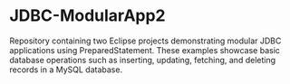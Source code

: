 # JDBC-ModularApp2
Repository containing two Eclipse projects demonstrating modular JDBC applications using  PreparedStatement. These examples showcase basic database operations such as inserting, updating, fetching, and deleting records in a MySQL database.
